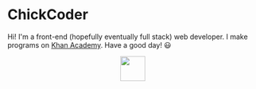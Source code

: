 # **ChickCoder**
Hi! I'm a front-end (hopefully eventually full stack) web developer. I make programs on [Khan Academy](khanacademy.org/profile/websitedeveloper). Have a good day! 😃

<p align = 'center'>
  <img width = '50px' src = 'https://avatars.githubusercontent.com/u/129548862?v=4)https://avatars.githubusercontent.com/u/129548862?v=4'/>
</p>

